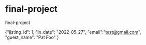 # final-project
final-project

{"listing_id": 1,
"in_date": "2022-05-27",
"email":"test@gmail.com",
"guest_name": "Pat Foo"
}